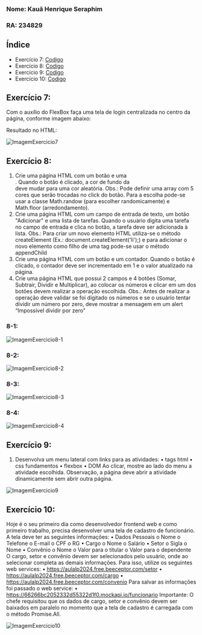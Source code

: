### Nome: Kauã Henrique Seraphim
### RA: 234829

## Índice
- Exercício 7: [Codigo](exercicio_aula_7)
- Exercício 8: [Codigo](exercicio_aula_8)
- Exercício 9: [Codigo](exercicio_aula_9)
- Exercício 10: [Codigo](exercicio_aula_10)



## Exercício 7:

Com o auxílio do FlexBox faça uma tela de login centralizada no centro da página,
conforme imagem abaixo:


Resultado no HTML:


![ImagemExercicio7](img_exercicios/exercicio7.png)


## Exercício 8: 

1. Crie uma página HTML com um botão e uma <div>. Quando o botão é clicado, a cor de
fundo da <div> deve mudar para uma cor aleatória.
Obs.: Pode definir uma array com 5 cores que serão trocadas no click do botão. Para a escolha pode-se usar a classe
Math.randow (para escolher randomicamente) e Math.floor (arredondamento).
2. Crie uma página HTML com um campo de entrada de texto, um botão "Adicionar" e
uma lista de tarefas. Quando o usuário digita uma tarefa no campo de entrada e clica
no botão, a tarefa deve ser adicionada à lista.
Obs.: Para criar um novo elemento HTML utiliza-se o método createElement (Ex.: document.createElement('li');) e
para adicionar o novo elemento como filho de uma tag pode-se usar o método appendChild
3. Crie uma página HTML com um botão e um contador. Quando o botão é clicado, o
contador deve ser incrementado em 1 e o valor atualizado na página.
4. Crie uma página HTML que possui 2 campos e 4 botões (Somar, Subtrair, Dividir e
Multiplicar), ao colocar os números e clicar em um dos botões devem realizar a
operação escolhida.
Obs.: Antes de realizar a operação deve validar se foi digitado os números e se o usuário tentar dividir um número
por zero, deve mostrar a mensagem em um alert “Impossível dividir por zero”

### 8-1:


![ImagemExercicio8-1](img_exercicios/exercicio8-1.png)


### 8-2:


![ImagemExercicio8-2](img_exercicios/exercicio8-2.png)


### 8-3:


![ImagemExercicio8-3](img_exercicios/exercicio8-3.png)


### 8-4:


![ImagemExercicio8-4](img_exercicios/exercicio8-4.png)


## Exercício 9:
1. Desenvolva um menu lateral com links para as atividades:
• tags html
• css fundamentos
• flexbox
• DOM
Ao clicar, mostre ao lado do menu a atividade escolhida.
Observação, a página deve abrir a atividade dinamicamente sem abrir outra página.


![ImagemExercicio9](img_exercicios/exercicio9.png)


## Exercício 10:

Hoje é o seu primeiro dia como desenvolvedor frontend web e como primeiro
trabalho, precisa desenvolver uma tela de cadastro de funcionário.
A tela deve ter as seguintes informações:
• Dados Pessoais
o Nome
o Telefone
o E-mail
o CPF
o RG
• Cargo
o Nome
o Salário
• Setor
o Sigla
o Nome
• Convênio
o Nome
o Valor para o titular
o Valor para o dependente
O cargo, setor e convênio devem ser selecionados pelo usuário, onde ao selecionar
completa as demais informações. Para isso, utilize os seguintes web services:
• https://aulalp2024.free.beeceptor.com/setor
• https://aulalp2024.free.beeceptor.com/cargo
• https://aulalp2024.free.beeceptor.com/convenio
Para salvar as informações foi passado o web service:
• https://66266bc2052332d55322d1f0.mockapi.io/funcionario
Importante: O chefe requisitou que os dados de cargo, setor e convênio devem ser baixados
em paralelo no momento que a tela de cadastro é carregada com o método Promise.All.

![ImagemExercicio10](img_exercicios/exercicio10.png)


